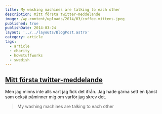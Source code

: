 ```yaml
---
title: My washing machines are talking to each other
description: Mitt första twitter-meddelande
image: /wp-content/uploads/2014/03/coffee-mittens.jpeg
published: true
publishDate: 2014-03-24
layout: '../../layouts/BlogPost.astro'
category: article
tags:
  - article
  - charity
  - howstuffworks
  - swedish
---
```


## [Mitt första twitter-meddelande][1]

Men jag minns inte alls vart jag fick det ifrån. Jag hade gärna sett en tjänst som också påminner mig om varför jag skrev det.

> My washing machines are talking to each other

[1]: https://twitter.com/stenehall/statuses/509421642
